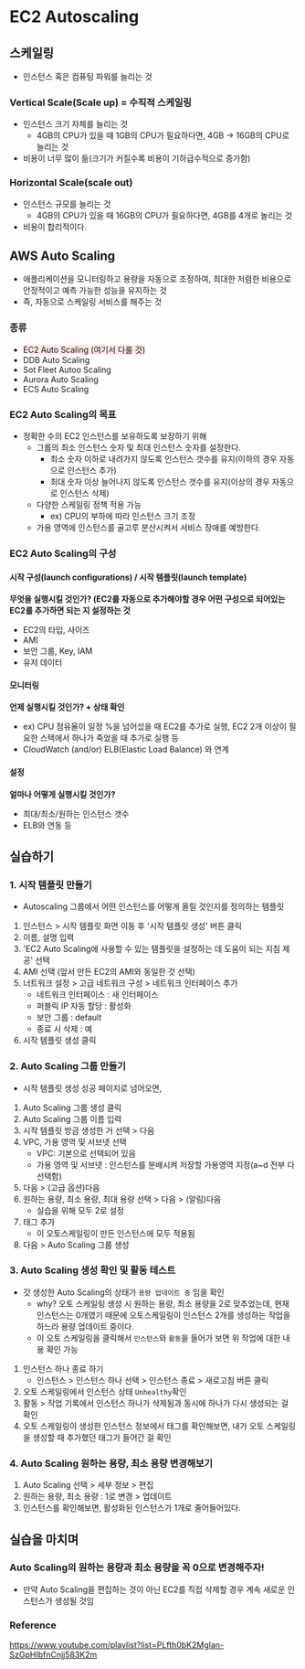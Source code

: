 # EC2 Autoscaling
## 스케일링
* 인스턴스 혹은 컴퓨팅 파워를 늘리는 것
### Vertical Scale(Scale up) = 수직적 스케일링
* 인스턴스 크기 자체를 늘리는 것
    * 4GB의 CPU가 있을 때 1GB의 CPU가 필요하다면, 4GB -> 16GB의 CPU로 늘리는 것
* 비용이 너무 많이 듦(크기가 커질수록 비용이 기하급수적으로 증가함)
### Horizontal Scale(scale out)
* 인스턴스 규모를 늘리는 것
    * 4GB의 CPU가 있을 때 16GB의 CPU가 필요하다면, 4GB를 4개로 놀리는 것
* 비용이 합리적이다.

## AWS Auto Scaling
* 애플리케이션을 모니터링하고 용량을 자동으로 조정하여, 최대한 저렴한 비용으로 안정적이고 예측 가능한 성능을 유지하는 것
*  즉, 자동으로 스케일링 서비스를 해주는 것

### 종류
* <span style="background:#FFE6E6">EC2 Auto Scaling (여기서 다룰 것)</span>
* DDB Auto Scaling
* Sot Fleet Autoo Scaling
* Aurora Auto Scaling
* ECS Auto Scaling

### EC2 Auto Scaling의 목표
* 정확한 수의 EC2 인스턴스를 보유하도록 보장하기 위해
    * 그룹의 최소 인스턴스 숫자 및 최대 인스턴스 숫자를 설정한다.
        * 최소 숫자 이하로 내려가지 않도록 인스턴스 갯수를 유지(이하의 경우 자동으로 인스턴스 추가)
        * 최대 숫자 이상 늘어나지 않도록 인스턴스 갯수를 유지(이상의 경우 자동으로 인스턴스 삭제)
    * 다양한 스케일링 정책 적용 가능
        * ex) CPU의 부하에 따라 인스턴스 크기 조정
    * 가용 영역에 인스턴스를 골고루 분산시켜서 서비스 장애를 예방한다.

### EC2 Auto Scaling의 구성
#### 시작 구성(launch configurations) / 시작 템플릿(launch template)
**무엇을 실행시킬 것인가? (EC2를 자동으로 추가해야할 경우 어떤 구성으로 되어있는 EC2를 추가하면 되는 지 설정하는 것**
* EC2의 타입, 사이즈
* AMI
* 보안 그룹, Key, IAM
* 유저 데이터
#### 모니터링
**언제 실행시킬 것인가? + 상태 확인**
* ex) CPU 점유율이 일정 %을 넘어섰을 때 EC2를 추가로 실행, EC2 2개 이상이 필요한 스택에서 하나가 죽었을 때 추가로 실행 등
* CloudWatch (and/or) ELB(Elastic Load Balance) 와 연계


#### 설정
**얼마나 어떻게 실행시킬 것인가?**
* 최대/최소/원하는 인스턴스 갯수
* ELB와 연동 등

## 실습하기
### 1. 시작 템플릿 만들기
* Autoscaling 그룹에서 어떤 인스턴스를 어떻게 올릴 것인지를 정의하는 템플릿
1. 인스턴스 > 시작 템플릿 화면 이동 후 '시작 템플릿 생성' 버튼 클릭
2. 이름, 설명 입력
3. 'EC2 Auto Scaling에 사용할 수 있는 템플릿을 설정하는 데 도움이 되는 지침 제공' 선택
4. AMI 선택 (앞서 만든 EC2의 AMI와 동일한 것 선택)
5. 너트워크 설정 > 고급 네트워크 구성 > 네트워크 인터페이스 추가
    * 네트워크 인터페이스 : 새 인터페이스
    * 퍼블릭 IP 자동 할당 : 활성화
    * 보안 그룹 : default
    * 종료 시 삭제 : 예
6. 시작 템플릿 생성 클릭

### 2. Auto Scaling 그룹 만들기
* 시작 템플릿 생성 성공 페이지로 넘어오면,
1. Auto Scaling 그룹 생성 클릭
2. Auto Scaling 그룹 이름 입력
3. 시작 템플릿 방금 생성한 거 선택 > 다음
4. VPC, 가용 영역 및 서브넷 선택
    *  VPC: 기본으로 선택되어 있음
    * 가용 영역 및 서브넷 : 인스턴스를 분배시켜 저장할 가용영역 지정(a~d 전부 다 선택함)
5. 다음 > (고급 옵션)다음
6. 원하는 용량, 최소 용량, 최대 용량 선택 > 다음 > (알림)다음
    * 실습을 위해 모두 2로 설정
7. 태그 추가
    * 이 오토스케일링이 만든 인스턴스에 모두 적용됨
8. 다음 > Auto Scaling 그룹 생성

### 3. Auto Scaling 생성 확인 및 활동 테스트
* 갓 생성한 Auto Scaling의 상태가 `용량 업데이트 중` 임을 확인
    * why? 오토 스케일링 생성 시 원하는 용량, 최소 용량을 2로 맞추었는데, 현재 인스턴스는 0개였기 때문에 오토스케일링이 인스턴스 2개를 생성하는 작업을 하느라 용량 업데이트 중이다.
    * 이 오토 스케일링을 클릭해서 `인스턴스`와 `활동`을 들어가 보면 위 작업에 대한 내용 확인 가능
1. 인스턴스 하나 종료 하기
    * 인스턴스 > 인스턴스 하나 선택 > 인스턴스 종료 > 새로고침 버튼 클릭
2. 오토 스케일링에서 인스턴스 상태 `Unhealthy`확인
3. 활동 > 작업 기록에서 인스턴스 하나가 삭제됨과 동시에 하나가 다시 생성되는 걸 확인
4. 오토 스케일링이 생성한 인스턴스 정보에서 태그를 확인해보면, 내가 오토 스케일링을 생성할 때 추가했던 태그가 들어간 걸 확인

### 4. Auto Scaling 원하는 용량, 최소 용량 변경해보기
1. Auto Scaling 선택 > 세부 정보 > 편집
2. 원하는 용량, 최소 용량 : 1로 변경 > 업데이트
3. 인스턴스를 확인해보면, 활성화된 인스턴스가 1개로 줄어들어있다.


## 실습을 마치며
### Auto Scaling의 원하는 용량과 최소 용량을 꼭 0으로 변경해주자!
* 만약 Auto Scaling을 편집하는 것이 아닌 EC2를 직접 삭제할 경우 계속 새로운 인스턴스가 생성될 것임




### Reference
https://www.youtube.com/playlist?list=PLfth0bK2MgIan-SzGpHIbfnCnjj583K2m